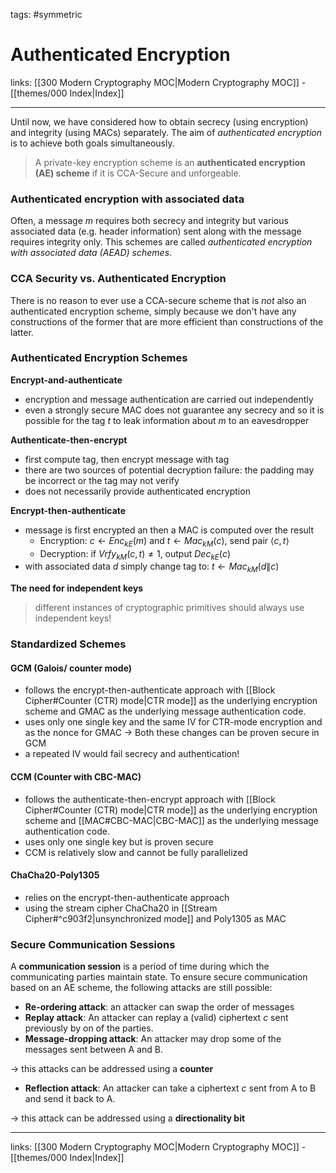tags: #symmetric

# Authenticated Encryption

links:  [[300 Modern Cryptography MOC|Modern Cryptography MOC]] - [[themes/000 Index|Index]]

---

Until now, we have considered how to obtain secrecy (using encryption) and integrity (using MACs) separately. The aim of *authenticated encryption* is to achieve both goals simultaneously.

> A private-key encryption scheme is an **authenticated encryption (AE) scheme** if it is CCA-Secure and unforgeable.

### Authenticated encryption with associated data

Often, a message $m$ requires both secrecy and integrity but various associated data (e.g. header information) sent along with the message requires integrity only. This schemes are called *authenticated encryption with associated data (AEAD) schemes*.

### CCA Security vs. Authenticated Encryption

There is no reason to ever use a CCA-secure scheme that is *not* also an authenticated encryption scheme, simply because we don't have any constructions of the former that are more efficient than constructions of the latter.

### Authenticated Encryption Schemes

**Encrypt-and-authenticate**

- encryption and message authentication are carried out independently
- even a strongly secure MAC does not guarantee any secrecy and so it is possible for the tag $t$ to leak information about $m$ to an eavesdropper

**Authenticate-then-encrypt**

- first compute tag, then encrypt message with tag
- there are two sources of potential decryption failure: the padding may be incorrect or the tag may not verify
- does not necessarily provide authenticated encryption

**Encrypt-then-authenticate**

- message is first encrypted an then a MAC is computed over the result
	- Encryption: $c \leftarrow Enc_{kE}(m)$ and $t \leftarrow Mac_{kM}(c)$, send pair $\langle c, t \rangle$
	- Decryption: if $Vrfy_{kM}(c, t) \neq 1$, output $Dec_{kE}(c)$
- with associated data $d$ simply change tag to: $t \leftarrow Mac_{kM}(d \| c)$

**The need for independent keys**

> different instances of cryptographic primitives should always use independent keys!

### Standardized Schemes

#### GCM (Galois/ counter mode)

- follows the encrypt-then-authenticate approach with [[Block Cipher#Counter (CTR) mode|CTR mode]] as the underlying encryption  scheme and GMAC as the underlying message authentication code.
- uses only one single key and the same IV for CTR-mode encryption and as the nonce for GMAC $\rightarrow$ Both these changes can be proven secure in GCM
- a repeated IV would fail secrecy and authentication!

#### CCM (Counter with CBC-MAC)

- follows the authenticate-then-encrypt approach with [[Block Cipher#Counter (CTR) mode|CTR mode]] as the underlying encryption scheme and [[MAC#CBC-MAC|CBC-MAC]] as the underlying message authentication code.
- uses only one single key but is proven secure
- CCM is relatively slow and cannot be fully parallelized

#### ChaCha20-Poly1305

- relies on the encrypt-then-authenticate approach
- using the stream cipher ChaCha20 in [[Stream Cipher#^c903f2|unsynchronized mode]] and Poly1305 as MAC

### Secure Communication Sessions

A **communication session** is a period of time during which the communicating parties maintain state. To ensure secure communication based on an AE scheme, the following attacks are still possible:

- **Re-ordering attack**: an attacker can swap the order of messages
- **Replay attack**: An attacker can replay a (valid) ciphertext $c$ sent previously by on of the parties.
- **Message-dropping attack**: An attacker may drop some of the messages sent between A and B.

$\rightarrow$ this attacks can be addressed using a **counter**

- **Reflection attack**: An attacker can take a ciphertext $c$ sent from A to B and send it back to A.

$\rightarrow$ this attack can be addressed using a **directionality bit**

---
links:  [[300 Modern Cryptography MOC|Modern Cryptography MOC]] - [[themes/000 Index|Index]]